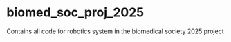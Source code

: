 # biomed_soc_proj_2025
 Contains all code for robotics system in the biomedical society 2025 project